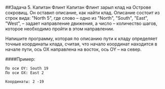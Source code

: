 ##Задача 5. Капитан Флинт
Капитан Флинт зарыл клад на Острове сокровищ. Он оставил описание, как найти клад. Описание состоит из строк вида: "North 5", где  слово – одно из "North", "South", "East", "West", – задает направление движения, а  число – количество шагов, которое необходимо пройти в этом направлении.

Напишите программу, которая по описанию пути к кладу определяет точные координаты клада, считая, что начало координат находится в начале пути, ось OX направлена на восток, ось OY – на север.

####Пример:
```
По оси OY: South 19
По оси OX: East 2

Координаты: 2 -19
```
